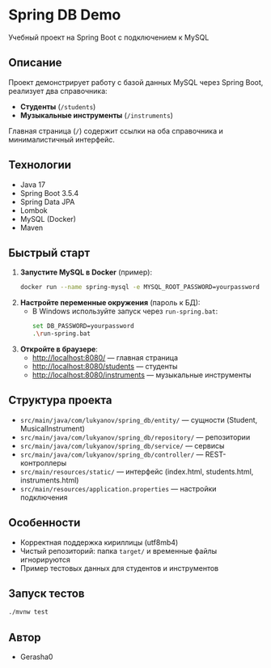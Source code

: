 # Spring DB Demo

Учебный проект на Spring Boot с подключением к MySQL

## Описание

Проект демонстрирует работу с базой данных MySQL через Spring Boot, реализует два справочника:
- **Студенты** (`/students`)
- **Музыкальные инструменты** (`/instruments`)

Главная страница (`/`) содержит ссылки на оба справочника и минималистичный интерфейс.

## Технологии
- Java 17
- Spring Boot 3.5.4
- Spring Data JPA
- Lombok
- MySQL (Docker)
- Maven

## Быстрый старт

1. **Запустите MySQL в Docker** (пример):
   ```sh
   docker run --name spring-mysql -e MYSQL_ROOT_PASSWORD=yourpassword -e MYSQL_DATABASE=herman_db -p 3306:3306 -d mysql:8.0
   ```
2. **Настройте переменные окружения** (пароль к БД):
   - В Windows используйте запуск через `run-spring.bat`:
     ```sh
     set DB_PASSWORD=yourpassword
     .\run-spring.bat
     ```
3. **Откройте в браузере**:
   - [http://localhost:8080/](http://localhost:8080/) — главная страница
   - [http://localhost:8080/students](http://localhost:8080/students) — студенты
   - [http://localhost:8080/instruments](http://localhost:8080/instruments) — музыкальные инструменты

## Структура проекта
- `src/main/java/com/lukyanov/spring_db/entity/` — сущности (Student, MusicalInstrument)
- `src/main/java/com/lukyanov/spring_db/repository/` — репозитории
- `src/main/java/com/lukyanov/spring_db/service/` — сервисы
- `src/main/java/com/lukyanov/spring_db/controller/` — REST-контроллеры
- `src/main/resources/static/` — интерфейс (index.html, students.html, instruments.html)
- `src/main/resources/application.properties` — настройки подключения

## Особенности
- Корректная поддержка кириллицы (utf8mb4)
- Чистый репозиторий: папка `target/` и временные файлы игнорируются
- Пример тестовых данных для студентов и инструментов

## Запуск тестов
```sh
./mvnw test
```

## Автор
- Gerasha0
